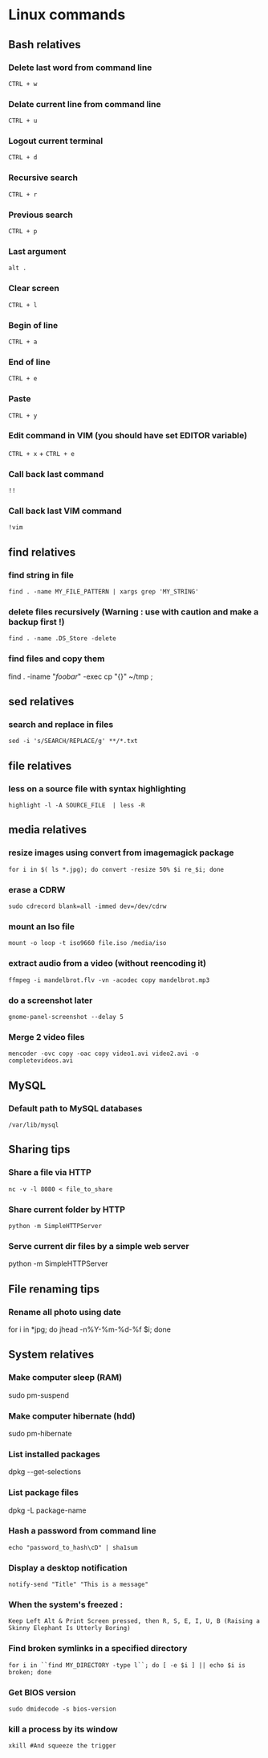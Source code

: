 Linux commands
==============

Bash relatives
--------------

### Delete last word from command line
`CTRL + w`

### Delate current line from command line
`CTRL + u`

### Logout current terminal
`CTRL + d`

### Recursive search
`CTRL + r`

### Previous search
`CTRL + p`

### Last argument
`alt .`

### Clear screen
`CTRL + l`

### Begin of line
`CTRL + a`

### End of line
`CTRL + e`

### Paste
`CTRL + y`

### Edit command in VIM (you should have set EDITOR variable)
`CTRL + x` + `CTRL + e`

### Call back last command 
`!!`

### Call back last VIM command 
`!vim`


find relatives
--------------

### find string in file
`find . -name MY_FILE_PATTERN | xargs grep 'MY_STRING'`  

### delete files recursively (Warning : use with caution and make a backup first !)
`find . -name .DS_Store -delete`

### find files and copy them 
find . -iname "*foobar*" -exec cp "{}" ~/tmp \;

sed relatives
--------------

### search and replace in files
`sed -i 's/SEARCH/REPLACE/g' **/*.txt`

file relatives
--------------

### less on a source file with syntax highlighting
`highlight -l -A SOURCE_FILE  | less -R`  

media relatives
---------------

### resize images using convert from imagemagick package
`for i in $( ls *.jpg); do convert -resize 50% $i re_$i; done` 

### erase a CDRW
`sudo cdrecord blank=all -immed dev=/dev/cdrw`  

### mount an Iso file
`mount -o loop -t iso9660 file.iso /media/iso`  

### extract audio from a video (without reencoding it)
`ffmpeg -i mandelbrot.flv -vn -acodec copy mandelbrot.mp3`  

### do a screenshot later
`gnome-panel-screenshot --delay 5`

### Merge 2 video files
`mencoder -ovc copy -oac copy video1.avi video2.avi -o completevideos.avi`

MySQL
-------------
### Default path to MySQL databases
`/var/lib/mysql`

Sharing tips
------------

### Share a file via HTTP
`nc -v -l 8080 < file_to_share`

### Share current folder by HTTP
`python -m SimpleHTTPServer`

### Serve current dir files by a simple web server
python -m SimpleHTTPServer

File renaming tips
------------

### Rename all photo using date
for i in *jpg; do jhead -n%Y-%m-%d-%f $i; done

System relatives
-----------------

### Make computer sleep (RAM)
sudo pm-suspend

### Make computer hibernate (hdd)
sudo pm-hibernate

### List installed packages
dpkg --get-selections

### List package files
dpkg -L package-name

### Hash a password from command line
`echo "password_to_hash\cD" | sha1sum`

### Display a desktop notification
`notify-send "Title" "This is a message"`  

### When the system's freezed :
`Keep Left Alt & Print Screen pressed, then R, S, E, I, U, B (Raising a Skinny Elephant Is Utterly Boring)`  

### Find broken symlinks in a specified directory
`for i in ``find MY_DIRECTORY -type l``; do [ -e $i ] || echo $i is broken; done`  

### Get BIOS version
`sudo dmidecode -s bios-version`  

### kill a process by its window
`xkill #And squeeze the trigger`
